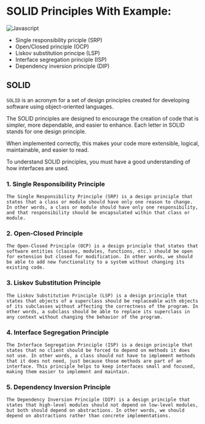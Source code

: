 # SOLID Principles With Example:
![Javascript](https://img.shields.io/badge/node.js-6DA55F?style=for-the-badge&logo=node.js&logoColor=white)

- Single responsibility priciple (SRP)
- Open/Closed principle (OCP)
- Liskov substitution principe (LSP)
- Interface segregation principle (ISP)
- Dependency inversion principle (DIP)
## SOLID

`SOLID` is an acronym for a set of design principles created for developing software using object-oriented languages.

The SOLID principles are designed to encourage the creation of code that is simpler, more dependable, and easier to enhance. Each letter in SOLID stands for one design principle.

When implemented correctly, this makes your code more extensible, logical, maintainable, and easier to read.

To understand SOLID principles, you must have a good understanding of how interfaces are used.

### 1. Single Responsibility Principle
`The Single Responsibility Principle (SRP) is a design principle that states that a class or module should have only one reason to change. In other words, a class or module should have only one responsibility, and that responsibility should be encapsulated within that class or module.`

### 2. Open-Closed Principle
`The Open-Closed Principle (OCP) is a design principle that states that software entities (classes, modules, functions, etc.) should be open for extension but closed for modification. In other words, we should be able to add new functionality to a system without changing its existing code.`

### 3. Liskov Substitution Principle
`The Liskov Substitution Principle (LSP) is a design principle that states that objects of a superclass should be replaceable with objects of its subclasses without affecting the correctness of the program. In other words, a subclass should be able to replace its superclass in any context without changing the behavior of the program.`


### 4. Interface Segregation Principle
`The Interface Segregation Principle (ISP) is a design principle that states that no client should be forced to depend on methods it does not use. In other words, a class should not have to implement methods that it does not need, just because those methods are part of an interface. This principle helps to keep interfaces small and focused, making them easier to implement and maintain.`

### 5. Dependency Inversion Principle
`The Dependency Inversion Principle (DIP) is a design principle that states that high-level modules should not depend on low-level modules, but both should depend on abstractions. In other words, we should depend on abstractions rather than concrete implementations.`